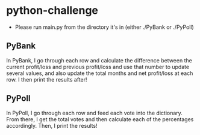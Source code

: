 # python-challenge

* Please run main.py from the directory it's in (either ./PyBank or ./PyPoll)

## PyBank

In PyBank, I go through each row and calculate the difference between the current profit/loss and previous profit/loss and use that number to update several values, and also update the total months and net profit/loss at each row. I then print the results after!

## PyPoll

In PyPoll, I go through each row and feed each vote into the dictionary. From there, I get the total votes and then calculate each of the percentages accordingly. Then, I print the results!
